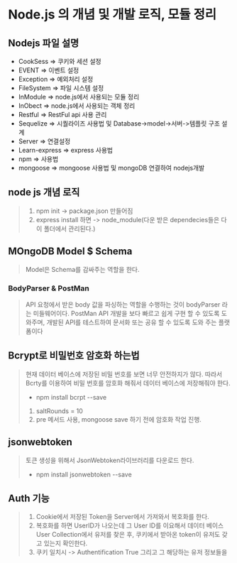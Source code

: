  Node.js 의 개념 및 개발 로직, 모듈 정리
 =============
 ## Nodejs 파일 설명
- CookSess => 쿠키와 세션 설정  
- EVENT =>  이벤트 설정   
- Exception =>  예외처리 설정  
- FileSystem => 파일 시스템 설정  
- InModule => node.js에서 사용되는 모듈 정리   
- InObect => node.js에서 사용되는 객체 정리   
- Restful => RestFul api 사용 관리   
- Sequelize => 시퀄라이즈 사용법 및 Database->model->서버->템플릿 구조 설계  
- Server => 연결설정   
- Learn-express => express 사용법   
- npm => 사용법   
- mongoose => mongoose 사용법 및 mongoDB 연결하여 nodejs개발 

## node js 개념 로직
> 1. npm init -> package.json 만들어짐 
> 2. express install 하면 -> node_module(다운 받은 dependecies들은 다 이 폴더에서 관리된다.)

## MOngoDB Model $ Schema 
> Model은 Schema를 감싸주는 역할을 한다. 

### BodyParser & PostMan 
>  API 요청에서 받은 body 값을 파싱하는 역할을 수행하는 것이 bodyParser 라는 미들웨어이다. 
>  PostMan API 개발을 보다 빠르고 쉽게 구현 할 수 있도록 도와주며, 개발된 API를 테스트하여 문서화 또는 공유 할 수 있도록 도와 주는 플랫폼이다
 
## Bcrypt로 비밀번호 암호화 하는법 
> 현재 데이터 베이스에 저장된 비밀 번호를 보면 너무 안전하지가 않다. 
> 따라서 Bcrty를 이용하여 비밀 번호를 암호화 해줘서 데이터 베이스에 저장해줘야 한다. 
> - npm install bcrpt --save
> 1. saltRounds = 10
> 2. pre 메서드 사용, mongoose save 하기 전에 암호화 작업 진행. 

## jsonwebtoken
> 토큰 생성을 위해서 JsonWebtoken라이브러리를 다운로드 한다. 
>  - npm install jsonwebtoken --save 

## Auth 기능 
> 1. Cookie에서 저장된 Token을 Server에서 가져와서 복호화를 한다. 
> 2. 복호화를 하면 UserID가 나오는데 그 User ID를 이요해서 데이터 베이스 User Collection에서 유저를 찾은 후, 쿠키에서 받아온 token이 유저도 갖고 있는지 확인한다. 
> 3. 쿠키 일치시 -> Authentification True 그리고 그 해당하는 유저 정보들을 
